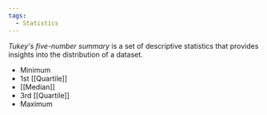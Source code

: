 ```yaml
---
tags:
  - Statistics
---
```

*Tukey's five-number summary* is a set of descriptive statistics that provides insights into the distribution of a dataset.

- Minimum
- 1st [[Quartile]]
- [[Median]]
- 3rd [[Quartile]]
- Maximum
